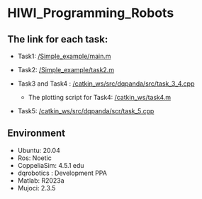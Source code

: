 # HIWI_Programming_Robots

## The link for each task:

- Task1: [/Simple_example/main.m](https://github.com/Fernweh-yang/HIWI_Programming_Robots/blob/main/Simple_example/main.m#L52)

- Task2: [/Simple_example/task2.m](https://github.com/Fernweh-yang/HIWI_Programming_Robots/blob/main/Simple_example/task2.m)

- Task3 and Task4 : [/catkin_ws/src/dqpanda/src/task_3_4.cpp](https://github.com/Fernweh-yang/HIWI_Programming_Robots/blob/main/catkin_ws/src/dqpanda/src/task_3_4.cpp)
  - The plotting script for Task4:  [/catkin_ws/task4.m](/catkin_ws/task4.m)

- Task5: [/catkin_ws/src/dqpanda/scr/task_5.cpp](https://github.com/Fernweh-yang/HIWI_Programming_Robots/blob/main/catkin_ws/src/dqpanda/src/task5.cpp)

## Environment

- Ubuntu: 20.04
- Ros: Noetic
- CoppeliaSim: 4.5.1 edu
- dqrobotics : Development PPA
- Matlab: R2023a
- Mujoci: 2.3.5